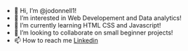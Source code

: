 - 👋 Hi, I’m @jodonnell1!
- 👀 I’m interested in Web Developement and Data analytics!
- 🌱 I’m currently learning HTML CSS and Javascript!
- 💞️ I’m looking to collaborate on small beginner projects!
- 📫 How to reach me [Linkedin](https://www.linkedin.com/in/jon-o-donnell-b7814723a/)

<!---
jodonnell1/jodonnell1 is a ✨ special ✨ repository because its `README.md` (this file) appears on your GitHub profile.
You can click the Preview link to take a look at your changes.
--->
